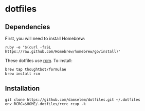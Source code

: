 # dotfiles

## Dependencies

First, you will need to install Homebrew:

    ruby -e "$(curl -fsSL https://raw.github.com/Homebrew/homebrew/go/install)"

These dotfiles use [rcm](https://github.com/thoughtbot/rcm). To install:

    brew tap thoughtbot/formulae
    brew install rcm

## Installation

    git clone https://github.com/damselem/dotfiles.git ~/.dotfiles
    env RCRC=$HOME/.dotfiles/rcrc rcup -k
